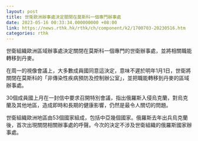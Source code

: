 ```yaml
---
layout: post
title: 世衛歐洲辦事處決定關閉在莫斯科一個專門辦事處
date: 2023-05-16 00:33:34.000000000 +08:00
link: https://news.rthk.hk/rthk/ch/component/k2/1700703-20230516.htm
categories: rthk
---
```


世衛組織歐洲區域辦事處決定關閉在莫斯科一個專門的世衛辦事處，並將相關職能轉移到丹麥。

在周一的視像會議上，大多數成員國同意這決定，意味不遲於明年1月1日，世衛將關閉在莫斯科的「非傳染性疾病預防及控制辦公室」，並把職能轉移到丹麥的區域辦事處。

30個成員國上月在一封信中要求召開特別會議，指出俄羅斯入侵烏克蘭，對烏克蘭及其他地區，造成即時和長期的健康影響，仍然是最令人關切的問題。

世衛組織歐洲地區由53個國家組成，包括中亞幾個國家。俄羅斯去年出兵烏克蘭後，首次出現關閉相關辦事處的呼聲。今次的決定不涉及世衛組織的俄羅斯國家辦事處。
